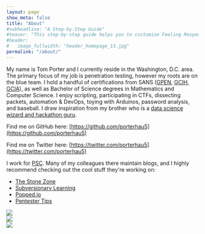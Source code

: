 ```yaml
---
layout: page
show_meta: false
title: "About"
#subheadline: "A Step-by-Step Guide"
#teaser: "This step-by-step guide helps you to customize Feeling Responsive to your needs."
#header:
#   image_fullwidth: "header_homepage_13.jpg"
permalink: "/about/"
---
```

My name is Tom Porter and I currently reside in the Washington, D.C. area. The primary focus of my job is penetration testing, however my roots are on the blue team. I hold a handful of certifications from SANS ([GPEN](http://www.giac.org/certification/penetration-tester-gpen), [GCIH](http://www.giac.org/certification/certified-incident-handler-gcih), [GCIA](http://www.giac.org/certification/certified-intrusion-analyst-gcia)), as well as Bachelor of Science degrees in Mathematics and Computer Science. I enjoy scripting, participating in CTFs, dissecting packets, automation & DevOps, toying with Arduinos, password analysis, and baseball. I draw inspiration from my brother who is a [data science wizard and hackathon guru](http://benporter.io).

Find me on GitHub here: [https://github.com/porterhau5](https://github.com/porterhau5)

Find me on Twitter here: [https://twitter.com/porterhau5](https://twitter.com/porterhau5)

I work for [PSC](http://paysw.com/). Many of my colleagues there maintain blogs, and I highly recommend checking out the cool stuff they're working on:

 * [The Stone Zone](http://thestone.zone)
 * [Subversionary Learning](http://lo-sec.ninja)
 * [Popped.io](https://popped.io)
 * [Pentester Tips](http://www.pentester.tips)

<div class="row">
  <div class="large-4 columns">
      <a href="https://www.youracclaim.com/badges/243f18e4-5f0d-4769-ba5f-fa85b48a78c3"><img src="{{ site.urlimg }}/GPEN.png"></a>
  </div>
  <div class="large-4 columns">
      <a href="https://www.youracclaim.com/badges/1e6f496a-2429-4e2c-932b-90a2685f719e"><img src="{{ site.urlimg }}/GCIH.png"></a>
  </div>
  <div class="large-4 columns">
      <a href="https://www.youracclaim.com/badges/11f0f314-8436-4f00-8b9a-01e9b696a9fe"><img src="{{ site.urlimg }}/GCIA.png"></a>
  </div>
</div>
